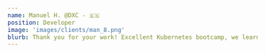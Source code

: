 ```yaml
---
name: Manuel H. @DXC - 🇪🇸
position: Developer
image: 'images/clients/man_8.png'
blurb: Thank you for your work! Excellent Kubernetes bootcamp, we learned what we were missing
---
```


